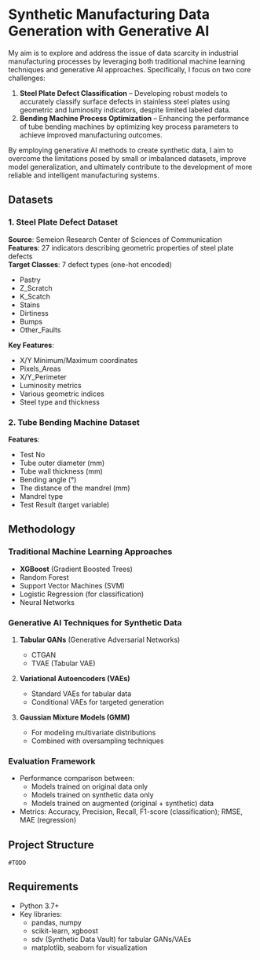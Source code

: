 # **Synthetic Manufacturing Data Generation with Generative AI**

My aim is to explore and address the issue of data scarcity in industrial manufacturing processes by leveraging both traditional machine learning techniques and generative AI approaches. Specifically, I focus on two core challenges:

1. **Steel Plate Defect Classification** – Developing robust models to accurately classify surface defects in stainless steel plates using geometric and luminosity indicators, despite limited labeled data.  
2. **Bending Machine Process Optimization** – Enhancing the performance of tube bending machines by optimizing key process parameters to achieve improved manufacturing outcomes.

By employing generative AI methods to create synthetic data, I aim to overcome the limitations posed by small or imbalanced datasets, improve model generalization, and ultimately contribute to the development of more reliable and intelligent manufacturing systems.

## Datasets

### 1. Steel Plate Defect Dataset
**Source**: Semeion Research Center of Sciences of Communication  
**Features**: 27 indicators describing geometric properties of steel plate defects  
**Target Classes**: 7 defect types (one-hot encoded)
- Pastry
- Z_Scratch
- K_Scatch
- Stains
- Dirtiness
- Bumps
- Other_Faults

**Key Features**:
- X/Y Minimum/Maximum coordinates
- Pixels_Areas
- X/Y_Perimeter
- Luminosity metrics
- Various geometric indices
- Steel type and thickness

### 2. Tube Bending Machine Dataset
**Features**:
- Test No
- Tube outer diameter (mm)
- Tube wall thickness (mm)
- Bending angle (°)
- The distance of the mandrel (mm)
- Mandrel type
- Test Result (target variable)

## Methodology

### Traditional Machine Learning Approaches
- **XGBoost** (Gradient Boosted Trees)
- Random Forest
- Support Vector Machines (SVM)
- Logistic Regression (for classification)
- Neural Networks

### Generative AI Techniques for Synthetic Data
1. **Tabular GANs** (Generative Adversarial Networks)
   - CTGAN
   - TVAE (Tabular VAE)
   
2. **Variational Autoencoders (VAEs)**
   - Standard VAEs for tabular data
   - Conditional VAEs for targeted generation

3. **Gaussian Mixture Models (GMM)**
   - For modeling multivariate distributions
   - Combined with oversampling techniques

### Evaluation Framework
- Performance comparison between:
  - Models trained on original data only
  - Models trained on synthetic data only
  - Models trained on augmented (original + synthetic) data
- Metrics: Accuracy, Precision, Recall, F1-score (classification); RMSE, MAE (regression)

## Project Structure

```
#TODO                          
```

## Requirements
- Python 3.7+
- Key libraries:
  - pandas, numpy
  - scikit-learn, xgboost
  - sdv (Synthetic Data Vault) for tabular GANs/VAEs
  - matplotlib, seaborn for visualization

